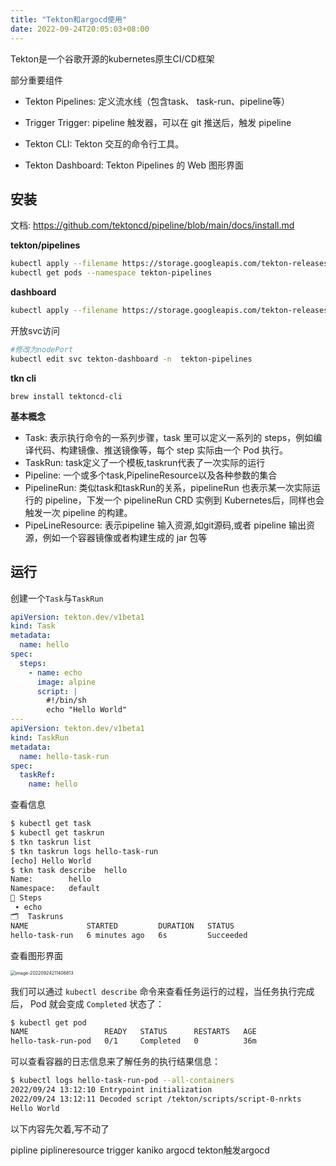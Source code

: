 ```yaml
---
title: "Tekton和argocd使用"
date: 2022-09-24T20:05:03+08:00
---
```


Tekton是一个谷歌开源的kubernetes原生CI/CD框架 

部分重要组件

- Tekton Pipelines:  定义流水线（包含task、 task-run、pipeline等）

- Trigger Trigger: pipeline 触发器，可以在 git 推送后，触发 pipeline

- Tekton CLI:  Tekton 交互的命令行工具。

- Tekton Dashboard: Tekton Pipelines 的 Web 图形界面

## 安装

文档: https://github.com/tektoncd/pipeline/blob/main/docs/install.md

**tekton/pipelines**

```bash
kubectl apply --filename https://storage.googleapis.com/tekton-releases/pipeline/latest/release.yaml
kubectl get pods --namespace tekton-pipelines
```

**dashboard**

```bash
kubectl apply --filename https://storage.googleapis.com/tekton-releases/dashboard/latest/tekton-dashboard-release.yaml
```

开放svc访问

```bash
#修改为nodePort
kubectl edit svc tekton-dashboard -n  tekton-pipelines 
```

**tkn cli**

```
brew install tektoncd-cli
```

**基本概念**

- Task: 表示执行命令的一系列步骤，task 里可以定义一系列的 steps，例如编译代码、构建镜像、推送镜像等，每个 step 实际由一个 Pod 执行。
- TaskRun: task定义了一个模板,taskrun代表了一次实际的运行
- Pipeline: 一个或多个task,PipelineResource以及各种参数的集合
- PipelineRun: 类似task和taskRun的关系，pipelineRun 也表示某一次实际运行的 pipeline，下发一个 pipelineRun CRD 实例到 Kubernetes后，同样也会触发一次 pipeline 的构建。
- PipeLineResource: 表示pipeline 输入资源,如git源码,或者 pipeline 输出资源，例如一个容器镜像或者构建生成的 jar 包等

## 运行

创建一个`Task`与`TaskRun`

```yaml
apiVersion: tekton.dev/v1beta1
kind: Task
metadata:
  name: hello
spec:
  steps:
    - name: echo
      image: alpine
      script: |
        #!/bin/sh
        echo "Hello World"
---
apiVersion: tekton.dev/v1beta1
kind: TaskRun
metadata:
  name: hello-task-run
spec:
  taskRef:
    name: hello
```

查看信息

```bash
$ kubectl get task
$ kubectl get taskrun
$ tkn taskrun list
$ tkn taskrun logs hello-task-run
[echo] Hello World
$ tkn task describe  hello
Name:        hello
Namespace:   default
🦶 Steps
 ∙ echo
🗂  Taskruns
NAME             STARTED         DURATION   STATUS
hello-task-run   6 minutes ago   6s         Succeeded
```

查看图形界面

<img src="http://inksnw.asuscomm.com:3001/blog/Tekton和argocd使用_0e87c8f1eecf273adae9217db1ba60e8.png" alt="image-20220924211406813" style="zoom: 50%;" />

我们可以通过 `kubectl describe` 命令来查看任务运行的过程，当任务执行完成后， Pod 就会变成 `Completed` 状态了：

```bash
$ kubectl get pod                        
NAME                 READY   STATUS      RESTARTS   AGE
hello-task-run-pod   0/1     Completed   0          36m
```

可以查看容器的日志信息来了解任务的执行结果信息：

```bash
$ kubectl logs hello-task-run-pod --all-containers
2022/09/24 13:12:10 Entrypoint initialization
2022/09/24 13:12:11 Decoded script /tekton/scripts/script-0-nrkts
Hello World
```

以下内容先欠着,写不动了

pipline
piplineresource
trigger
kaniko
argocd
tekton触发argocd
